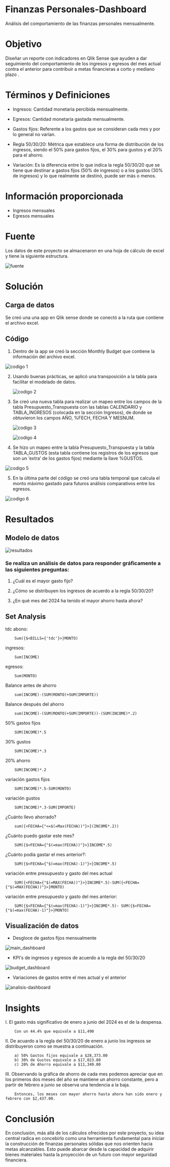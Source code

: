 
# Finanzas Personales-Dashboard

Análisis del comportamiento de las finanzas personales mensualmente.

# Objetivo
Diseñar un reporte con indicadores en Qlik Sense que ayuden a dar seguimiento del comportamiento de los ingresos y egresos del mes actual contra el anterior para contribuir a metas financieras a corto y mediano plazo .


# Términos y Definiciones
- Ingresos: Cantidad monetaria percibida mensualmente.

- Egresos: Cantidad monetaria gastada mensualmente.

- Gastos fijos: Referente a los gastos que se consideran cada mes y por lo general no varían.

- Regla 50/30/20: Métrica que establece una forma de distribución de los ingresos, siendo el 50% para gastos fijos, el 30% para gustos y el 20% para el ahorro. 

- Variación: Es la diferencia entre lo que indica la regla 50/30/20 que se tiene que destinar a gastos fijos (50% de ingresos) o a los gustos (30% de ingresos) y lo que realmente se destinó, puede ser más o menos.

# Información proporcionada
- Ingresos mensuales
- Egresos mensuales

# Fuente
Los datos de este proyecto se almacenaron en una hoja de cálculo de excel y tiene la siguiente estructura.

![fuente](https://github.com/raizaS2031/Qlik-Sense-Project/assets/167453260/6d41a1db-95f8-4d19-93a3-d4b4531c217a)

# Solución

## Carga de datos
Se creó una una app en Qlik sense donde se conectó a la ruta que contiene el archivo excel.

## Código
1. Dentro de la app se creó la sección Monthly Budget que contiene la información del archivo excel.

![codigo 1](https://github.com/raizaS2031/Qlik-Sense-Project/assets/167453260/926c7a55-4e08-4d18-9cfc-291c89d8a2f9)


2. Usando buenas prácticas, se aplicó una transposición a la tabla para facilitar el modelado de datos.

	![codigo 2](https://github.com/raizaS2031/Qlik-Sense-Project/assets/167453260/0fc9a5dc-dfc9-4e43-9959-727b4bb9e507)

3. Se creó una nueva tabla para realizar un mapeo entre los campos de la tabla Presupuesto_Transpuesta con las tablas CALENDARIO y TABLA_INGRESOS (colocada en la sección Ingresos), de donde se obtuvieron los campos AÑO, %FECH, FECHA Y MESNUM. 

	![codigo 3](https://github.com/raizaS2031/Qlik-Sense-Project/assets/167453260/b959ae16-572c-4908-b79a-b60b962b8c1e)

	![codigo 4](https://github.com/raizaS2031/Qlik-Sense-Project/assets/167453260/11170cd3-46ec-42a0-bb3d-a1cc3d860b5a)

4. Se hizo un mapeo entre la tabla Presupuesto_Transpuesta y la tabla TABLA_GUSTOS (esta tabla contiene los registros de los egresos que son un ‘extra’ de los gastos fijos) mediante la llave %GUSTOS.

![codigo 5](https://github.com/raizaS2031/Qlik-Sense-Project/assets/167453260/cf4fe668-f92d-41db-835d-82d6b6d47216)

5. En la última parte del código se creó una tabla temporal que calcula el monto máximo gastado para futuros análisis comparativos entre los egresos.

![codigo 6](https://github.com/raizaS2031/Qlik-Sense-Project/assets/167453260/23c1a659-ceff-4881-bffa-45a93e04318d)

# Resultados
## Modelo de datos

![resultados](https://github.com/raizaS2031/Qlik-Sense-Project/assets/167453260/1deb40b4-9885-4b73-9b6d-f11e28053727)

### Se realiza un análisis de datos para responder gráficamente a las siguientes preguntas:
1. ¿Cuál es el mayor gasto fijo?

2. ¿Cómo se distribuyen los ingresos de acuerdo a la regla 50/30/20?

3. ¿En qué mes del 2024 ha tenido el mayor ahorro hasta ahora?


## Set Analysis 
tdc abono: 

        Sum({$<BILLS={'tdc'}>}MONTO)

ingresos:

        Sum(INCOME)

egresos:

        Sum(MONTO)

Balance antes de ahorro

        sum(INCOME)-(SUM(MONTO)+SUM(IMPORTE))

Balance después del ahorro

        sum(INCOME)-(SUM(MONTO)+SUM(IMPORTE))-(SUM(INCOME)*.2)

50% gastos fijos

        SUM(INCOME)*.5

30% gustos

        SUM(INCOME)*.3

20% ahorro

        SUM(INCOME)*.2

variación gastos fijos

        SUM(INCOME)*.5-SUM(MONTO)

variación gustos

        SUM(INCOME)*.3-SUM(IMPORTE)

¿Cuánto llevo ahorrado?

        sum({<FECHA={"<=$(=Max(FECHA))"}>}(INCOME*.2))

¿Cuánto puedo gastar este mes?

        SUM({$<FECHA={"$(=max(FECHA))"}>}INCOME*.5)

¿Cuánto podía gastar el mes anterior?: 

        SUM({$<FECHA={"$(=max(FECHA)-1)"}>}INCOME*.5)

variación entre presupuesto y gasto del mes actual

        SUM({<FECHA={"$(=MAX(FECHA))"}>}INCOME*.5)-SUM({<FECHA={"$(=MAX(FECHA))"}>}MONTO)

variación entre presupuesto y gasto del mes anterior: 

        SUM({$<FECHA={"$(=max(FECHA)-1)"}>}INCOME*.5)- SUM({$<FECHA={"$(=max(FECHA)-1)"}>}MONTO)

## Visualización de datos
- Desgloce de gastos fijos mensualmente

![main_dashboard](https://github.com/raizaS2031/Qlik-Sense-Project/assets/167453260/84093e5e-ad0a-45f2-b315-9f29dd1db790)

- KPI's de ingresos y egresos de acuerdo a la regla del 50/30/20

![budget_dashboard](https://github.com/raizaS2031/Qlik-Sense-Project/assets/167453260/da217fd8-36e4-482f-b9ac-379c70b10ae6)

- Variaciones de gastos entre el mes actual y el anterior

![analisis-dashboard](https://github.com/raizaS2031/Qlik-Sense-Project/assets/167453260/00f235d7-4cea-4d4f-b672-77b7b057fb56)

# Insights
I. El gasto más significativo de enero a junio del 2024 es el de la despensa.

		Con un 44.4% que equivale a $11,490

II. De acuardo a la regla del 50/30/20 de enero a junio los ingresos se distribuyeron como se muestra a continuación.

		a) 50% Gastos fijos equivale a $28,373.00
		b) 30% de Gustos equivale a $17,023.80
		c) 20% de Ahorro equivale a $11,349.00

III. Observando la gráfica de ahorro de cada mes podemos apreciar que en los primeros dos meses del año se mantiene un ahorro constante, pero a partir de febrero a junio se observa una tendencia a la baja.

		Entonces, los meses con mayor ahorro hasta ahora han sido enero y febrero con $2,437.00.

# Conclusión

En conclusión, más allá de los cálculos ofrecidos por este proyecto, su idea central radica en concebirlo como una herramienta fundamental para iniciar la construcción de finanzas personales sólidas que nos orienten hacia metas alcanzables. Esto puede abarcar desde la capacidad de adquirir bienes materiales hasta la proyección de un futuro con mayor seguridad financiera.
